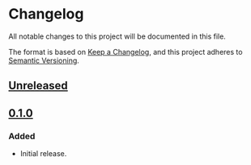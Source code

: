# Changelog

All notable changes to this project will be documented in this file.

The format is based on [Keep a Changelog](https://keepachangelog.com/en/1.1.0/),
and this project adheres to
[Semantic Versioning](https://semver.org/spec/v2.0.0.html).

## [Unreleased]

## [0.1.0]

### Added

- Initial release.

[Unreleased]: https://github.com/qnighy/typed-vec/compare/v0.1.0...HEAD
[0.1.0]: https://github.com/qnighy/typed-vec/releases/tag/v0.1.0
